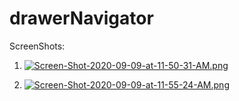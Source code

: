 # drawerNavigator

ScreenShots:

1. [![Screen-Shot-2020-09-09-at-11-50-31-AM.png](https://i.postimg.cc/3NB8YcVy/Screen-Shot-2020-09-09-at-11-50-31-AM.png)](https://postimg.cc/xNXDPt0Y)

2. [![Screen-Shot-2020-09-09-at-11-55-24-AM.png](https://i.postimg.cc/Pf2nfYN8/Screen-Shot-2020-09-09-at-11-55-24-AM.png)](https://postimg.cc/LhYbNqtH)
